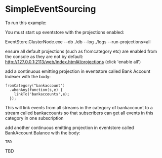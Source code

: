 # SimpleEventSourcing

To run this example:

You must start up eventstore with the projections enabled:

EventStore.ClusterNode.exe --db ./db --log ./logs --run-projections=all

ensure all default projections (such as fromcategory etc) are enabled from the console as they are not by default:
http://127.0.0.1:2113/web/index.html#/projections (click 'enable all')

add a continuous emitting projection in eventstore called Bank Account Indexer with the body:

```
fromCategory("bankaccount")
  .whenAny(function(s,e) {
    linkTo('bankaccounts',e);
  });
``` 
This will link events from all streams in the category of bankaccount to a stream called bankaccounts so that subscribers can get all events in this category in one subscription

add another continuous emitting projection in eventstore called BankAccount Balance with the body:
```
TBD
```
TBD
